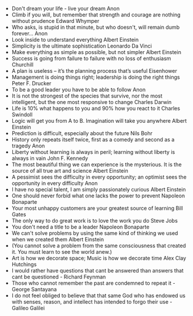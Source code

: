 - Don't dream your life - live your dream	 Anon
- Climb if you will, but remember that strength and courage are nothing without prudence	Edward Whymper
- Who asks, is stupid in that minute, but who doesn't, will remain dumb forever...	Anon
- Look inside to understand everything	Albert Einstein
- Simplicity is the ultimate sophistication	Leonardo Da Vinci
- Make everything as simple as possible, but not simpler	Albert Einstein
- Success is going from failure to failure with no loss of enthusiasm	Churchill
- A plan is useless – it’s the planning process that’s useful	Eisenhower
- Management is doing things right; leadership is doing the right things	Peter F. Drucker
- To be a good leader you have to be able to follow	Anon
- It is not the strongest of the species that survive, nor the most intelligent, but the one most responsive to change	Charles Darwin
- Life is 10% what happens to you and 90% how you react to it	Charles Swindoll
- Logic will get you from A to B. Imagination will take you anywhere	Albert Einstein
- Prediction is difficult, especially about the future	Nils Bohr
- History only repeats itself twice, first as a comedy and second as a tragedy	Anon
- Liberty without learning is always in peril; learning without liberty is always in vain	John F. Kennedy
- The most beautiful thing we can experience is the mysterious. It is the source of all true art and science	Albert Einstein
- A pessimist sees the difficulty in every opportunity; an optimist sees the opportunity in every difficulty	Anon
- I have no special talent, I am simply passionately curious	Albert Einstein
- One should never forbid what one lacks the power to prevent	Napoleon Bonaparte
- Your most unhappy customers are your greatest source of learning	Bill Gates
- The only way to do great work is to love the work you do	Steve Jobs
- You don't need a title to be a leader	Napoleon Bonaparte
- We can't solve problems by using the same kind of thinking we used when we created them	Albert Einstein
- (You cannot solve a problem from the same consciousness that created it. You must learn to see the world anew.)
- Art is how we decorate space; Music is how we decorate time  Alex Clay Hutchings
- I would rather have questions that cant be answered than answers that cant be questioned - Richard Feynman
- Those who cannot remember the past are condemned to repeat it - George Santayana
- I do not feel obliged to believe that that same God who has endowed us with senses, reason, and intellect has intended to forgo their use - Galileo Galilei
